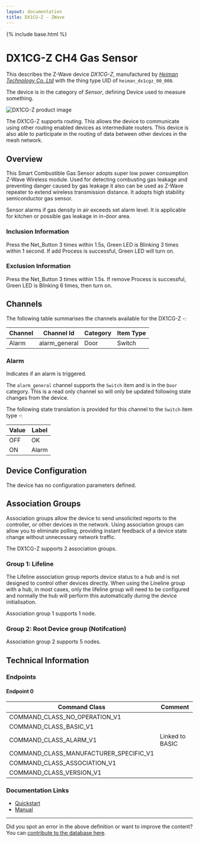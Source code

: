 ```yaml
---
layout: documentation
title: DX1CG-Z - ZWave
---
```


{% include base.html %}

# DX1CG-Z CH4 Gas Sensor
This describes the Z-Wave device *DX1CG-Z*, manufactured by *[Heiman Technology Co. Ltd](http://www.heimantech.com/)* with the thing type UID of ```heiman_dx1cgz_00_000```.

The device is in the category of *Sensor*, defining Device used to measure something.

![DX1CG-Z product image](https://www.cd-jackson.com/zwave_device_uploads/682/682_default.png)


The DX1CG-Z supports routing. This allows the device to communicate using other routing enabled devices as intermediate routers.  This device is also able to participate in the routing of data between other devices in the mesh network.

## Overview

This Smart Combustible Gas Sensor adopts super low power consumption Z-Wave Wireless module. Used for detecting combusting gas leakage and preventing danger caused by gas leakage it also can be used as Z-Wave repeater to extend wireless transmission distance. It adopts high stability semiconductor gas sensor.

Sensor alarms if gas density in air exceeds set alarm level. It is applicable for kitchen or possible gas leakage in in-door area.

### Inclusion Information

Press the Net_Button 3 times within 1.5s, Green LED is Blinking 3 times within 1 second. If add Process is successful, Green LED will turn on.

### Exclusion Information

Press the Net_Button 3 times within 1.5s. If remove Process is successful, Green LED is Blinking 6 times, then turn on.

## Channels

The following table summarises the channels available for the DX1CG-Z -:

| Channel | Channel Id | Category | Item Type |
|---------|------------|----------|-----------|
| Alarm | alarm_general | Door | Switch | 

### Alarm

Indicates if an alarm is triggered.

The ```alarm_general``` channel supports the ```Switch``` item and is in the ```Door``` category. This is a read only channel so will only be updated following state changes from the device.

The following state translation is provided for this channel to the ```Switch``` item type -:

| Value | Label     |
|-------|-----------|
| OFF | OK |
| ON | Alarm |



## Device Configuration

The device has no configuration parameters defined.

## Association Groups

Association groups allow the device to send unsolicited reports to the controller, or other devices in the network. Using association groups can allow you to eliminate polling, providing instant feedback of a device state change without unnecessary network traffic.

The DX1CG-Z supports 2 association groups.

### Group 1: Lifeline

The Lifeline association group reports device status to a hub and is not designed to control other devices directly. When using the Lineline group with a hub, in most cases, only the lifeline group will need to be configured and normally the hub will perform this automatically during the device initialisation.

Association group 1 supports 1 node.

### Group 2: Root Device group (Notifcation)


Association group 2 supports 5 nodes.

## Technical Information

### Endpoints

#### Endpoint 0

| Command Class | Comment |
|---------------|---------|
| COMMAND_CLASS_NO_OPERATION_V1| |
| COMMAND_CLASS_BASIC_V1| |
| COMMAND_CLASS_ALARM_V1| Linked to BASIC|
| COMMAND_CLASS_MANUFACTURER_SPECIFIC_V1| |
| COMMAND_CLASS_ASSOCIATION_V1| |
| COMMAND_CLASS_VERSION_V1| |

### Documentation Links

* [Quickstart](https://www.cd-jackson.com/zwave_device_uploads/682/Heiman-Quick-Start.pdf)
* [Manual](https://www.cd-jackson.com/zwave_device_uploads/682/DX1CG-Z-USER-MANUAL.pdf)

---

Did you spot an error in the above definition or want to improve the content?
You can [contribute to the database here](http://www.cd-jackson.com/index.php/zwave/zwave-device-database/zwave-device-list/devicesummary/682).
